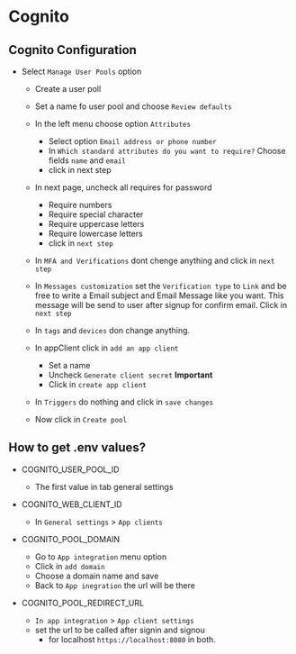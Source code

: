 # Cognito


## Cognito Configuration
* Select `Manage User Pools` option
    * Create a user poll
    * Set a name fo user pool and choose `Review defaults`
    * In the left menu choose option `Attributes`
        * Select option `Email address or phone number`
        * In `Which standard attributes do you want to require?` Choose fields `name` and `email`
        * click in next step

    * In next page, uncheck all requires for password
        - Require numbers
        - Require special character
        - Require uppercase letters
        - Require lowercase letters
    
        * click in `next step`

    * In `MFA and Verifications` dont chenge anything and click in `next step`

    * In `Messages customization` set the `Verification type` to `Link` and be free to write a Email subject and Email Message like you want. This message will be send to user after signup for confirm email. Click in `next step`

    * In `tags` and `devices` don change anything.

    * In appClient click in `add an app client`
        * Set a name
        * Uncheck `Generate client secret` **Important**
        * Click in `create app client`
    * In `Triggers` do nothing and click in `save changes`
    * Now click in `Create pool`


## How to get .env values?
* COGNITO_USER_POOL_ID
    * The first value in tab general settings

* COGNITO_WEB_CLIENT_ID
    * In `General settings` > `App clients`

* COGNITO_POOL_DOMAIN
    * Go to `App integration` menu option
    * Click in `add domain`
    * Choose a domain name and save
    * Back to `App inegration` the url will be there

* COGNITO_POOL_REDIRECT_URL
    * `In app integration` > `App client settings`
    * set the url to be called after signin and signou 
        * for localhost `https://localhost:8080` in both.